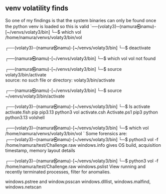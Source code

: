 ## venv volatility finds
So one of my findings is that the system binaries can only be found once the python venv is loaded
so this is valid
`──(volaty3)─(namura㉿namu)-[~/venvs/volaty3/bin]
└─$ which vol    
/home/namura/venvs/volaty3/bin/vol
                                                                              
┌──(volaty3)─(namura㉿namu)-[~/venvs/volaty3/bin]
└─$ deactivate  
                                                                              
┌──(namura㉿namu)-[~/venvs/volaty3/bin]
└─$ which vol
vol not found
                                                                              
┌──(namura㉿namu)-[~/venvs/volaty3/bin]
└─$ source volaty3/bin/activate        
source: no such file or directory: volaty3/bin/activate
                                                                              
┌──(namura㉿namu)-[~/venvs/volaty3/bin]
└─$ source ~/venvs/volaty3/bin/activate
                                                                              
┌──(volaty3)─(namura㉿namu)-[~/venvs/volaty3/bin]
└─$ ls
activate      activate.fish  pip   pip3.13  python3     vol
activate.csh  Activate.ps1   pip3  python   python3.13  volshell
                                                                              
┌──(volaty3)─(namura㉿namu)-[~/venvs/volaty3/bin]
└─$ which vol
/home/namura/venvs/volaty3/bin/vol
`
Some forensics are: 
┌──(volaty3)─(namura㉿namu)-[~/venvs/volaty3/bin]
└─$ python3 vol -f /home/namura/test/Challenge.raw windows.info
gives OS build, acquisition timestamp, memory layout details

┌──(volaty3)─(namura㉿namu)-[~/venvs/volaty3/bin]
└─$ python3 vol -f /home/namura/test/Challenge.raw windows.pslist
View running and recently terminated processes, filter for anomalies.

windows.pstree and window.psscan
windows.dlllist, windows.malfind, windows.netscan 